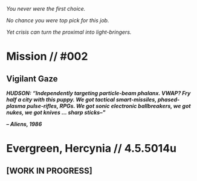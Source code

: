 _You never were the first choice._

_No chance you were top pick for this job._ 

_Yet crisis can turn the proximal into light-bringers._

# Mission // #002
## Vigilant Gaze

**_HUDSON: “Independently targeting particle-beam phalanx. VWAP? Fry half a city with this puppy. We got tactical smart-missiles, phased-plasma pulse-rifles, RPGs. We got sonic electronic ballbreakers, we got nukes, we got knives … sharp sticks–"_**

**_– Aliens, 1986_**

# Evergreen, Hercynia // 4.5.5014u
## [WORK IN PROGRESS]
